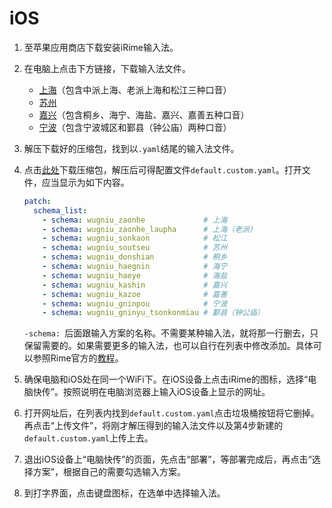 # iOS

1. 至苹果应用商店下载安装iRime输入法。

2. 在电脑上点击下方链接，下载输入法文件。

    - [上海](https://codeload.github.com/NGLI/rime-wugniu_zaonhe/zip/master)（包含中派上海、老派上海和松江三种口音）
    - [苏州](https://codeload.github.com/NGLI/rime-wugniu_soutseu/zip/master)
    - [嘉兴](https://codeload.github.com/NGLI/rime-wugniu_kashin/zip/master)（包含桐乡、海宁、海盐、嘉兴、嘉善五种口音）
    - [宁波](https://codeload.github.com/NGLI/rime-wugniu_gninpou/zip/master)（包含宁波城区和鄞县（钟公庙）两种口音）

3. 解压下载好的压缩包，找到以`.yaml`结尾的输入法文件。

4. 点击[此处](https://gist.github.com/shinzoqchiuq/ddeb5014026fce768f7c9ec7d4e01655/archive/5a212e72d35846a31adace031f73b1320484c280.zip)下载压缩包，解压后可得配置文件`default.custom.yaml`。打开文件，应当显示为如下内容。

    ```yaml
    patch:
      schema_list:
        - schema: wugniu_zaonhe             # 上海
        - schema: wugniu_zaonhe_laupha      # 上海（老派）
        - schema: wugniu_sonkaon            # 松江
        - schema: wugniu_soutseu            # 苏州
        - schema: wugniu_donshian           # 桐乡
        - schema: wugniu_haegnin            # 海宁
        - schema: wugniu_haeye              # 海盐
        - schema: wugniu_kashin             # 嘉兴
        - schema: wugniu_kazoe              # 嘉善
        - schema: wugniu_gninpou            # 宁波
        - schema: wugniu_gninyu_tsonkonmiau # 鄞县（钟公庙）
    ```

    `-schema: `后面跟输入方案的名称。不需要某种输入法，就将那一行删去，只保留需要的。如果需要更多的输入法，也可以自行在列表中修改添加。具体可以参照Rime官方的[教程](https://github.com/rime/home/wiki/CustomizationGuide#一例定製方案選單)。

5. 确保电脑和iOS处在同一个WiFi下。在iOS设备上点击iRime的图标，选择“电脑快传”。按照说明在电脑浏览器上输入iOS设备上显示的网址。

6. 打开网址后，在列表内找到`default.custom.yaml`点击垃圾桶按钮将它删掉。再点击“上传文件”，将刚才解压得到的输入法文件以及第4步新建的`default.custom.yaml`上传上去。

7. 退出iOS设备上“电脑快传”的页面，先点击“部署”，等部署完成后，再点击“选择方案”，根据自己的需要勾选输入方案。

8. 到打字界面，点击键盘图标，在选单中选择输入法。
